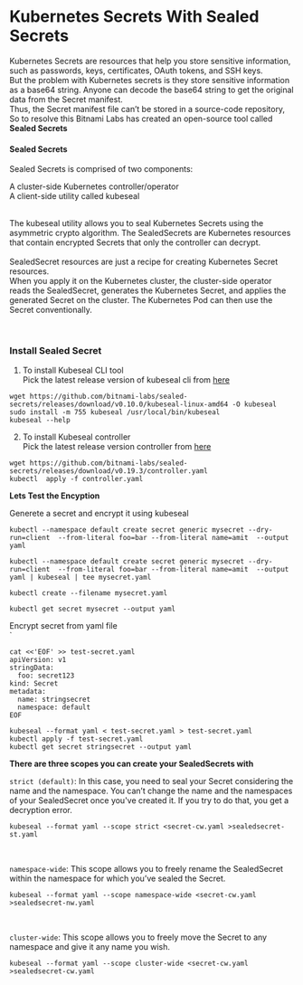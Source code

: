 #  Kubernetes Secrets With Sealed Secrets
Kubernetes Secrets are resources that help you store sensitive information, such as passwords, keys, certificates, OAuth tokens, and SSH keys.
</br> But the problem with Kubernetes secrets is they store sensitive information as a base64 string. Anyone can decode the base64 string to get the original data from the Secret manifest.
<br> Thus, the Secret manifest file can’t be stored in a source-code repository, So to resolve this Bitnami Labs has created an open-source tool called **Sealed Secrets**
<br>

#### Sealed Secrets
Sealed Secrets is comprised of two components:

<summary> A cluster-side Kubernetes controller/operator </summary>
<summary> A client-side utility called kubeseal </summary> <br>

The kubeseal utility allows you to seal Kubernetes Secrets using the asymmetric crypto algorithm. The SealedSecrets are Kubernetes resources that contain encrypted Secrets that only the controller can decrypt.
<br> <br>
SealedSecret resources are just a recipe for creating Kubernetes Secret resources. <br>
When you apply it on the Kubernetes cluster, the cluster-side operator reads the SealedSecret, generates the Kubernetes Secret, and applies the generated Secret on the cluster. The Kubernetes Pod can then use the Secret conventionally.

<br>

### Install Sealed Secret

1.  To install Kubeseal CLI tool <br>
Pick the latest release version of kubeseal cli from [here](https://github.com/bitnami-labs/sealed-secrets/releases)

```
wget https://github.com/bitnami-labs/sealed-secrets/releases/download/v0.10.0/kubeseal-linux-amd64 -O kubeseal
sudo install -m 755 kubeseal /usr/local/bin/kubeseal
kubeseal --help
```

2. To install Kubeseal controller <br>
Pick the latest release version controller from [here](https://github.com/bitnami-labs/sealed-secrets/releases)

```
wget https://github.com/bitnami-labs/sealed-secrets/releases/download/v0.19.3/controller.yaml
kubectl  apply -f controller.yaml
```

**Lets Test the Encyption**
<summary> Generete a secret and encrypt it using kubeseal </summary>

```
kubectl --namespace default create secret generic mysecret --dry-run=client  --from-literal foo=bar --from-literal name=amit  --output yaml

kubectl --namespace default create secret generic mysecret --dry-run=client  --from-literal foo=bar --from-literal name=amit  --output yaml | kubeseal | tee mysecret.yaml

kubectl create --filename mysecret.yaml

kubectl get secret mysecret --output yaml
```
<summary> Encrypt secret from yaml file </summary>`

```
cat <<'EOF' >> test-secret.yaml
apiVersion: v1
stringData:
  foo: secret123
kind: Secret
metadata:
  name: stringsecret
  namespace: default
EOF
```
```
kubeseal --format yaml < test-secret.yaml > test-secret.yaml
kubectl apply -f test-secret.yaml
kubectl get secret stringsecret --output yaml
```

**There are three scopes you can create your SealedSecrets with** <br>

`strict (default)`: In this case, you need to seal your Secret considering the name and the namespace. You can’t change the name and the namespaces of your SealedSecret once you've created it. If you try to do that, you get a decryption error.  <br>

```
kubeseal --format yaml --scope strict <secret-cw.yaml >sealedsecret-st.yaml
```
<br>

`namespace-wide`: This scope allows you to freely rename the SealedSecret within the namespace for which you’ve sealed the Secret.  <br>

```
kubeseal --format yaml --scope namespace-wide <secret-cw.yaml >sealedsecret-nw.yaml
```
<br>

`cluster-wide`: This scope allows you to freely move the Secret to any namespace and give it any name you wish.

```
kubeseal --format yaml --scope cluster-wide <secret-cw.yaml >sealedsecret-cw.yaml
```
